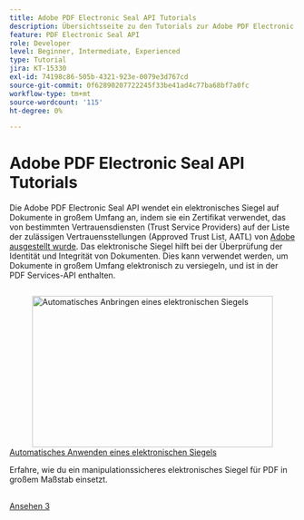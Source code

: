 ```yaml
---
title: Adobe PDF Electronic Seal API Tutorials
description: Übersichtsseite zu den Tutorials zur Adobe PDF Electronic Seal API
feature: PDF Electronic Seal API
role: Developer
level: Beginner, Intermediate, Experienced
type: Tutorial
jira: KT-15330
exl-id: 74198c86-505b-4321-923e-0079e3d767cd
source-git-commit: 0f62890207722245f33be41ad4c77ba68bf7a0fc
workflow-type: tm+mt
source-wordcount: '115'
ht-degree: 0%

---
```


# Adobe PDF Electronic Seal API Tutorials

Die Adobe PDF Electronic Seal API wendet ein elektronisches Siegel auf Dokumente in großem Umfang an, indem sie ein Zertifikat verwendet, das von bestimmten Vertrauensdiensten (Trust Service Providers) auf der Liste der zulässigen Vertrauensstellungen (Approved Trust List, AATL) von [Adobe ausgestellt wurde](https://helpx.adobe.com/acrobat/kb/approved-trust-list1.html). Das elektronische Siegel hilft bei der Überprüfung der Identität und Integrität von Dokumenten. Dies kann verwendet werden, um Dokumente in großem Umfang elektronisch zu versiegeln, und ist in der PDF Services-API enthalten.

<!-- Comment -->
<!-- CARDS

* https://experienceleague.adobe.com/en/docs/acrobat-services-learn/tutorials/eseal/automatically-apply-electronic-seal
  {target = _self}
  {title = Automatically apply an electronic seal}
  {description = Learn how to apply a tamper-evident electronic seal to PDFs at scale}
  {image = https://experienceleague.adobe.com/en/docs/acrobat-services-learn/tutorials/eseal/media_1c3d300ec38133fdf7b4f8eb7c16d560e8a776e5c.png?width=400&format=webply&optimize=medium}
  {cta = Watch}

-->
<!-- End Comment -->

<!-- START CARDS HTML - DO NOT MODIFY BY HAND -->
<div class="columns">
    <div class="column is-half-tablet is-half-desktop is-one-third-widescreen" aria-label="Automatically apply an electronic seal">
        <div class="card" style="height: 100%; display: flex; flex-direction: column; height: 100%;">
            <div class="card-image">
                <figure class="image x-is-16by9">
                    <a href="https://experienceleague.adobe.com/en/docs/acrobat-services-learn/tutorials/eseal/automatically-apply-electronic-seal" title="Automatisches Anbringen eines elektronischen Siegels" target="_self" rel="referrer">
                        <img class="is-bordered-r-small" src="https://experienceleague.adobe.com/en/docs/acrobat-services-learn/tutorials/eseal/media_1c3d300ec38133fdf7b4f8eb7c16d560e8a776e5c.png?width=400&format=webply&optimize=medium" alt="Automatisches Anbringen eines elektronischen Siegels"
                             style="width: 100%; aspect-ratio: 16 / 9; object-fit: cover; overflow: hidden; display: block; margin: auto;">
                    </a>
                </figure>
            </div>
            <div class="card-content is-padded-small" style="display: flex; flex-direction: column; flex-grow: 1; justify-content: space-between;">
                <div class="top-card-content">
                    <p class="headline is-size-6 has-text-weight-bold">
                        <a href="https://experienceleague.adobe.com/en/docs/acrobat-services-learn/tutorials/eseal/automatically-apply-electronic-seal" target="_self" rel="referrer" title="Automatisches Anbringen eines elektronischen Siegels">Automatisches Anwenden eines elektronischen Siegels</a>
                    </p>
                    <p class="is-size-6">Erfahre, wie du ein manipulationssicheres elektronisches Siegel für PDF in großem Maßstab einsetzt.</p>
                </div>
                <a href="https://experienceleague.adobe.com/en/docs/acrobat-services-learn/tutorials/eseal/automatically-apply-electronic-seal" target="_self" rel="referrer" class="spectrum-Button spectrum-Button--outline spectrum-Button--primary spectrum-Button--sizeM" style="align-self: flex-start; margin-top: 1rem;">
                    <span class="spectrum-Button-label has-no-wrap has-text-weight-bold">Ansehen</span>
                3</a>
            </div>
        </div>
    </div>
</div>
<!-- END CARDS HTML - DO NOT MODIFY BY HAND -->